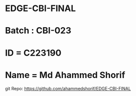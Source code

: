 # EDGE-CBI-FINAL
# Batch : CBI-023
# ID = C223190
# Name = Md Ahammed Shorif
git Repo: https://github.com/ahammedshorif/EDGE-CBI-FINAL
